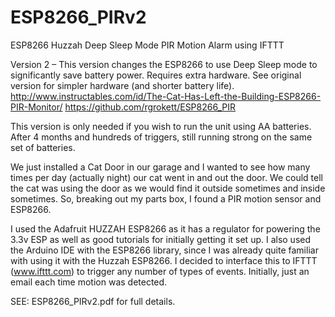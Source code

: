 # ESP8266_PIRv2
ESP8266 Huzzah Deep Sleep Mode PIR Motion Alarm using IFTTT

Version 2 – This version changes the ESP8266 to use Deep Sleep mode to significantly save battery power. Requires extra hardware. See original version for simpler hardware (and shorter battery life).  
http://www.instructables.com/id/The-Cat-Has-Left-the-Building-ESP8266-PIR-Monitor/
https://github.com/rgrokett/ESP8266_PIR

This version is only needed if you wish to run the unit using AA batteries. 
After 4 months and hundreds of triggers, still running strong on the same set of batteries. 

We just installed a Cat Door in our garage and I wanted to see how many times per day (actually night) our cat went in and out the door. We could tell the cat was using the door as we would find it outside sometimes and inside sometimes. 
So, breaking out my parts box, I found a PIR motion sensor and ESP8266. 

I used the Adafruit HUZZAH ESP8266 as it has a regulator for powering the 3.3v ESP as well as good tutorials for initially getting it set up. I also used the Arduino IDE with the ESP8266 library, since I was already quite familiar with using it with the Huzzah ESP8266. 
I decided to interface this to IFTTT (www.ifttt.com) to trigger any number of types of events. Initially, just an email each time motion was detected. 

SEE: ESP8266_PIRv2.pdf for full details.
